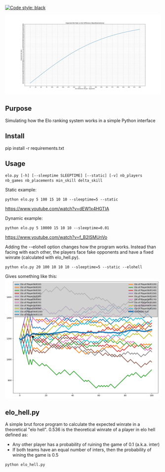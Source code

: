 [![Code style: black](https://img.shields.io/badge/code%20style-black-000000.svg)](https://github.com/ambv/black)

![expected_winrate.png](expected_winrate.png)

## Purpose
Simulating how the Elo ranking system works in a simple Python interface 

## Install
pip install -r requirements.txt

## Usage
``` 
elo.py [-h] [--sleeptime SLEEPTIME] [--static] [-v] nb_players nb_games nb_placements min_skill delta_skill
```
Static example:
``` 
python elo.py 5 100 15 10 10 --sleeptime=5 --static
``` 
https://www.youtube.com/watch?v=dEW1x4HGTIA

Dynamic example:
``` 
python elo.py 5 10000 15 10 10 --sleeptime=0.01
``` 
https://www.youtube.com/watch?v=f_B2ISMUnVo

Adding the --elohell option changes how the program works. Instead than facing with each other, the players face fake opponents and have a fixed winrate (calculated with elo_hell.py).
```
python elo.py 20 100 10 10 10 --sleeptime=5 --static --elohell
```
Gives something like this:
![elo_hell_dream.png](elo_hell_dream.png)

## elo_hell.py
A simple brut force program to calculate the expected winrate in a theoretical "elo hell".
0.536 is the theoretical winrate of a player in elo hell defined as: 
- Any other player has a probability of ruining the game of 0.1 (a.k.a. inter)
- If both teams have an equal number of inters, then the probability of wining the game is 0.5

``` 
python elo_hell.py
``` 

